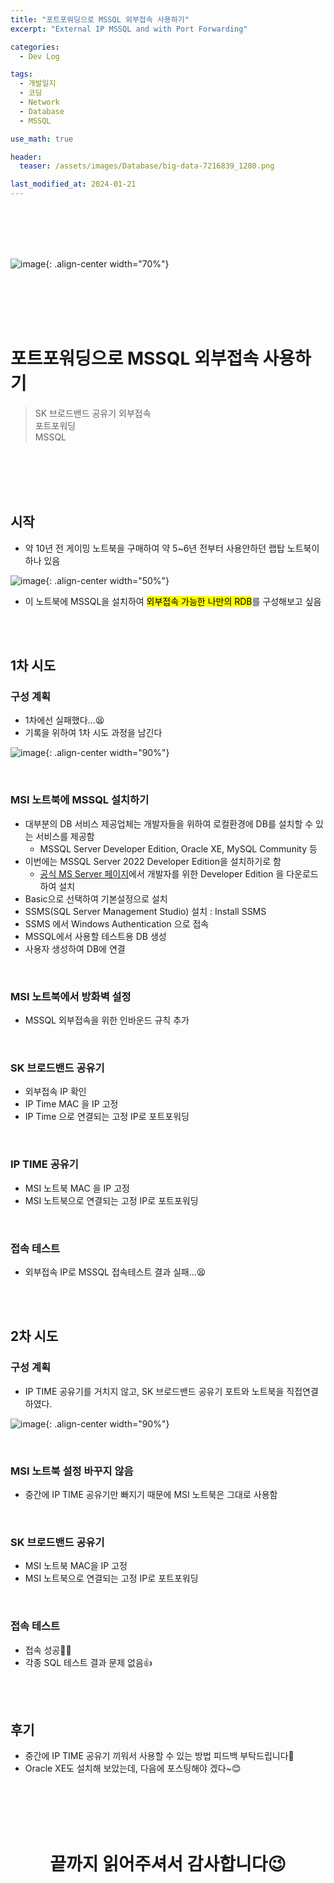 ```yaml
---
title: "포트포워딩으로 MSSQL 외부접속 사용하기"
excerpt: "External IP MSSQL and with Port Forwarding"

categories:
  - Dev Log

tags:
  - 개발일지
  - 코딩
  - Network
  - Database
  - MSSQL

use_math: true

header:
  teaser: /assets/images/Database/big-data-7216839_1280.png

last_modified_at: 2024-01-21
---
```





<br><br><br><br>


![image](../../assets/images/Database/big-data-7216839_1280.png){: .align-center width="70%"}   


<br><br><br><br>


# 포트포워딩으로 MSSQL 외부접속 사용하기  
> SK 브로드밴드 공유기 외부접속  
> 포트포워딩  
> MSSQL  


<br><br><br><br>




## 시작

- 약 10년 전 게이밍 노트북을 구매하여 약 5~6년 전부터 사용안하던 랩탑 노트북이 하나 있음

![image](../../assets/images/etc/Laptop_MSI_F61.jpg){: .align-center width="50%"}  

- 이 노트북에 MSSQL을 설치하여 <mark>외부접속 가능한 나만의 RDB</mark>를 구성해보고 싶음


<br><br>


## 1차 시도
### 구성 계획
- 1차에선 실패했다...😫
- 기록을 위하여 1차 시도 과정을 남긴다

![image](../../assets/ppt/plan1.jpg){: .align-center width="90%"}  

<br>

### MSI 노트북에 MSSQL 설치하기
- 대부분의 DB 서비스 제공업체는 개발자들을 위하여 로컬환경에 DB를 설치할 수 있는 서비스를 제공함
  - MSSQL Server Developer Edition, Oracle XE, MySQL Community 등
- 이번에는 MSSQL Server 2022 Developer Edition을 설치하기로 함
  - [공식 MS Server 페이지](https://www.microsoft.com/ko-kr/sql-server/sql-server-downloads)에서 개발자를 위한 Developer Edition 을 다운로드하여 설치
- Basic으로 선택하여 기본설정으로 설치
- SSMS(SQL Server Management Studio) 설치 : Install SSMS
- SSMS 에서 Windows Authentication 으로 접속
- MSSQL에서 사용할 테스트용 DB 생성
- 사용자 생성하여 DB에 연결

<br>

### MSI 노트북에서 방화벽 설정
- MSSQL 외부접속을 위한 인바운드 규칙 추가

<br>

### SK 브로드밴드 공유기
- 외부접속 IP 확인
- IP Time MAC 을 IP 고정
- IP Time 으로 연결되는 고정 IP로 포트포워딩

<br>

### IP TIME 공유기
- MSI 노트북 MAC 을 IP 고정
- MSI 노트북으로 연결되는 고정 IP로 포트포워딩

<br>

### 접속 테스트
- 외부접속 IP로 MSSQL 접속테스트 결과 실패...😫


<br><br>


## 2차 시도
### 구성 계획
- IP TIME 공유기를 거치지 않고, SK 브로드밴드 공유기 포트와 노트북을 직접연결하였다.

![image](../../assets/ppt/plan2.jpg){: .align-center width="90%"} 

<br>

### MSI 노트북 설정 바꾸지 않음
- 중간에 IP TIME 공유기만 빠지기 때문에 MSI 노트북은 그대로 사용함

<br>

### SK 브로드밴드 공유기
- MSI 노트북 MAC을 IP 고정
- MSI 노트북으로 연결되는 고정 IP로 포트포워딩

<br>

### 접속 테스트
- 접속 성공🎊🎉
- 각종 SQL 테스트 결과 문제 없음👍


<br><br>


## 후기
- 중간에 IP TIME 공유기 끼워서 사용할 수 있는 방법 피드백 부탁드립니다👏
- Oracle XE도 설치해 보았는데, 다음에 포스팅해야 겠다~😊





<br><br><br><br>
<center>
<h1>끝까지 읽어주셔서 감사합니다😉</h1>
</center>
<br><br><br><br>





